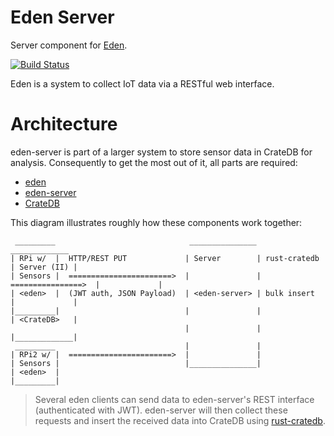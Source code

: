 # Eden Server

Server component for [Eden](https://github.com/celaus/eden).

[![Build Status](https://travis-ci.org/celaus/eden-server.svg?branch=master)](https://travis-ci.org/celaus/eden-server)

Eden is a system to collect IoT data via a RESTful web interface.



# Architecture

eden-server is part of a larger system to store sensor data in CrateDB for analysis. Consequently to get the most out of it, all parts are required:

- [eden](https://github.com/celaus/eden)
- [eden-server](https://github.com/celaus/eden-server)
- [CrateDB](https://crate.io)

This diagram illustrates roughly how these components work together:

```
 _________                              _______________                      _____________
| RPi w/  |  HTTP/REST PUT             | Server        | rust-cratedb       | Server (II) |
| Sensors |  =======================>  |               | ================>  |             |
| <eden>  |  (JWT auth, JSON Payload)  | <eden-server> | bulk insert        |             |
|_________|                            |               |                    | <CrateDB>   |
                                       |               |                    |_____________|
 _________                             |               |                
| RPi2 w/ |  =======================>  |               |
| Sensors |                            |_______________|
| <eden>  |
|_________|
```
> Several eden clients can send data to eden-server's REST interface (authenticated with JWT). eden-server will then collect these requests and insert the received data into CrateDB using [rust-cratedb](https://github.com/celaus/rust-cratedb).

